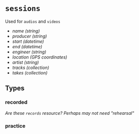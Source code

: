 # `sessions`

  Used for `audios` and `videos`

  - *name* _(string)_
  - *producer* _(string)_
  - *start* _(datetime)_
  - *end*  _(datetime)_
  - *engineer* _(string)_
  - *location* _(GPS coordinates)_
  - *artist* _(string)_
  - *tracks* _(collection)_
  - *takes* _(collection)_


## Types


### recorded

  _Are these `records` resource? Perhaps may not need "rehearsal"_


### practice
